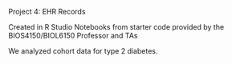 Project 4: EHR Records

Created in R Studio Notebooks from starter code provided by the BIOS4150/BIOL6150 Professor and TAs

We analyzed cohort data for type 2 diabetes. 
